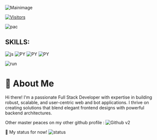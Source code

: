 ![Mainimage](https://user-images.githubusercontent.com/74038190/225813708-98b745f2-7d22-48cf-9150-083f1b00d6c9.gif)


[![Visitors](https://camo.githubusercontent.com/a17107d3651ad5724767eb06ea5a5d78a0f57853090ad5d7278fd0f57e1b8673/68747470733a2f2f6170692e76697369746f7262616467652e696f2f6170692f76697369746f72733f706174683d68747470732533412532462532466769746875622e636f6d253246416e6d6f6c2d426172616e77616c253246416e6d6f6c2d426172616e77616c266c6162656c3d56495349544f5253266c6162656c436f6c6f723d25323330303026636f756e74436f6c6f723d253233304130323039)](https://abdulaziz-coder.vercel.app/)

![pac](https://user-images.githubusercontent.com/74038190/212284158-e840e285-664b-44d7-b79b-e264b5e54825.gif)
## SKILLS:
![js](https://user-images.githubusercontent.com/74038190/212257454-16e3712e-945a-4ca2-b238-408ad0bf87e6.gif) ![PY](https://user-images.githubusercontent.com/74038190/212257472-08e52665-c503-4bd9-aa20-f5a4dae769b5.gif) ![PY](https://user-images.githubusercontent.com/74038190/212257467-871d32b7-e401-42e8-a166-fcfd7baa4c6b.gif) ![PY](https://user-images.githubusercontent.com/74038190/212281775-b468df30-4edc-4bf8-a4ee-f52e1aaddc86.gif)

![run](https://user-images.githubusercontent.com/74038190/212747107-5b654ba5-31c6-4366-b42b-51b822e9bc52.gif)
# 🌟 About Me

Hi there! I'm a passionate Full Stack Developer with expertise in building robust, scalable, and user-centric web and bot applications. I thrive on creating solutions that blend elegant frontend designs with powerful backend architectures.



Other master peaces on my other github profile : ![Github v2](https://github.com/abdulaziz-backend)

🌱 My status for now! ![status](https://git-wrapped.com/profiles/abdulaziz-python)
